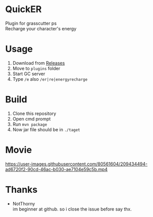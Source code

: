 # QuickER
Plugin for grasscutter ps  
Recharge your character's energy

# Usage
1. Download from [Releases](https://github.com/Yuu-golang/QuickER/releases)
2. Move to `plugins` folder
3. Start GC server
4. Type `/e` also `/er|re|energyrecharge`

# Build
1. Clone this repository
2. Open cmd prompt
3. Run `mvn package`
4. Now jar file should be in `./taget`

# Movie
https://user-images.githubusercontent.com/80561604/209434494-ad6720f2-90cd-46ac-b030-ae7104e59c5b.mp4

# Thanks
- NotThorny  
  im beginner at github. so i close the issue before say thx.
